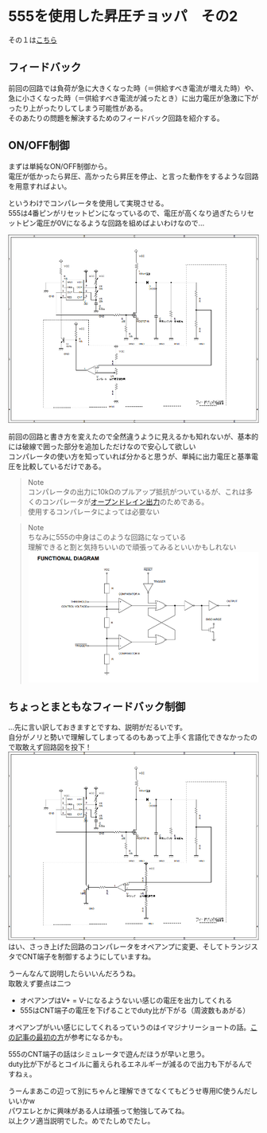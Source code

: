 # 555を使用した昇圧チョッパ　その2  

その１は[こちら](step-up-converter_by_555_No1.md)  

## フィードバック  

前回の回路では負荷が急に大きくなった時（＝供給すべき電流が増えた時）や、急に小さくなった時（＝供給すべき電流が減ったとき）に出力電圧が急激に下がったり上がったりしてしまう可能性がある。  
そのあたりの問題を解決するためのフィードバック回路を紹介する。  

## ON/OFF制御  

まずは単純なON/OFF制御から。  
電圧が低かったら昇圧、高かったら昇圧を停止、と言った動作をするような回路を用意すればよい。  

というわけでコンパレータを使用して実現させる。  
555は4番ピンがリセットピンになっているので、電圧が高くなり過ぎたらリセットピン電圧が0Vになるような回路を組めばよいわけなので…  

![onoff](images/555_step-up_feedback1.png)  

前回の回路と書き方を変えたので全然違うように見えるかも知れないが、基本的には破線で囲った部分を追加しただけなので安心して欲しい  
コンパレータの使い方を知っていれば分かると思うが、単純に出力電圧と基準電圧を比較しているだけである。  

> Note  
> コンパレータの出力に10kΩのプルアップ抵抗がついているが、これは多くのコンパレータが[オープンドレイン出力](open_collector_drain.md)のためである。  
> 使用するコンパレータによっては必要ない

> Note  
> ちなみに555の中身はこのような回路になっている  
> 理解できると割と気持ちいいので頑張ってみるといいかもしれない
>![555](images/ne555_diagram.png)  


## ちょっとまともなフィードバック制御  

...先に言い訳しておきますとですね、説明がだるいです。  
自分がノリと勢いで理解してしまってるのもあって上手く言語化できなかったので取敢えず回路図を投下！  
![pwm](images/555_step-up_pwm.png)  
はい、さっき上げた回路のコンパレータをオペアンプに変更、そしてトランジスタでCNT端子を制御するようにしていますね。  

うーんなんて説明したらいいんだろうね。  
取敢えず要点は二つ  

- オペアンプはV+ = V-になるようないい感じの電圧を出力してくれる
- 555はCNT端子の電圧を下げることでduty比が下がる（周波数もあがる）

オペアンプがいい感じにしてくれるっていうのはイマジナリーショートの話。[この記事の最初の方](OPamp_circuit_example.md)が参考になるかも。  

555のCNT端子の話はシミュレータで遊んだほうが早いと思う。  
duty比が下がるとコイルに蓄えられるエネルギーが減るので出力も下がるんですねぇ。  

うーんまあこの辺って別にちゃんと理解できてなくてもどうせ専用IC使うんだしいいかw  
パワエレとかに興味がある人は頑張って勉強してみてね。  
以上クソ適当説明でした。めでたしめでたし。